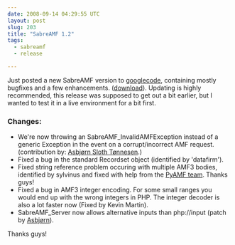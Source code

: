 ```yaml
---
date: 2008-09-14 04:29:55 UTC
layout: post
slug: 203
title: "SabreAMF 1.2"
tags:
  - sabreamf
  - release

---
```

<p>Just posted a new SabreAMF version to <a href="http://code.google.com/p/sabreamf/">googlecode</a>, containing mostly bugfixes and a few enhancements. (<a href="http://code.google.com/p/sabreamf/downloads/list?saved=1&ts=1221340561">download</a>). Updating is highly recommended, this release was supposed to get out a bit earlier, but I wanted to test it in a live environment for a bit first.</p>

<h3>Changes:</h3>

<ul>
  <li>We're now throwing an SabreAMF_InvalidAMFException instead of a generic Exception in the event on a corrupt/incorrect AMF request. (contribution by: <a href="http://lila.io/">Asbjørn Sloth Tønnesen</a>.)</li>
  <li>Fixed a bug in the standard Recordset object (identified by 'datafirm').</li>
  <li>Fixed string reference problem occuring with multiple AMF3 bodies, identified by sylvinus and fixed with help from the <a href="http://pyamf.org/">PyAMF team</a>. Thanks guys!</li>
  <li>Fixed a bug in AMF3 integer encoding. For some small ranges you would end up with the wrong integers in PHP. The integer decoder is also a lot faster now (Fixed by Kevin Martin).</li>
  <li>SabreAMF_Server now allows alternative inputs than php://input (patch by <a href="http://lila.io/">Asbjørn</a>).</li>
</ul>

<p>Thanks guys!</p>
